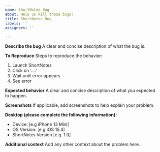 ```yaml
---
name: ShortNotes Bug
about: Help us kill those bugs!
title: ShortNotes Bug
labels: ''
assignees: ''

---
```


**Describe the bug**
A clear and concise description of what the bug is.

**To Reproduce**
Steps to reproduce the behavior:
1. Launch ShortNotes
2. Click on '....'
3. Wait until error appears
4. See error

**Expected behavior**
A clear and concise description of what you expected to happen.

**Screenshots**
If applicable, add screenshots to help explain your problem.

**Desktop (please complete the following information):**
 - Device: [e.g iPhone 13 Mini]
 - OS Version: [e.g iOS 15.4]
 - ShortNotes Version [e.g. 1.0]

**Additional context**
Add any other context about the problem here.
